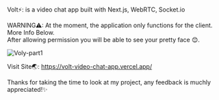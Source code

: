 Volt⚡: is a video chat app built with Next.js, WebRTC, Socket.io

WARNING⚠: At the moment, the application only functions for the client. More Info Below.</br>
After allowing permission you will be able to see your pretty face 😊.


![Voly-part1](https://user-images.githubusercontent.com/68613251/167022756-13fce82e-3649-435e-bef5-faeed67e9036.gif)

Visit Site🌏: https://volt-video-chat-app.vercel.app/ </br>


Thanks for taking the time to look at my project, any feedback is muchly appreciated!✨ </br>


